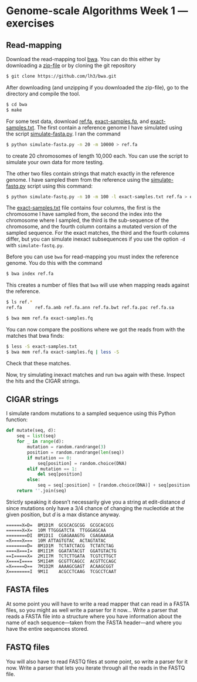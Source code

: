 # Genome-scale Algorithms Week 1 — exercises

## Read-mapping

Download the read-mapping tool [bwa](https://github.com/lh3/bwa). You can do this either by downloading a [zip-file](https://github.com/lh3/bwa/archive/master.zip) or by cloning the git repository

```sh
$ git clone https://github.com/lh3/bwa.git
```

After downloading (and unzipping if you downloaded the zip-file), go to the directory and compile the tool.

```sh
$ cd bwa
$ make
```

For some test data, download [ref.fa](ref.fa), [exact-samples.fq](exact-samples.fq), and [exact-samples.txt](exact-samples.txt). The first contain a reference genome I have simulated using the script [simulate-fasta.py](simulate-fasta.py). I ran the command

```sh
$ python simulate-fasta.py -n 20 -m 10000 > ref.fa
```

to create 20 chromosomes of length 10,000 each. You can use the script to simulate your own data for more testing.

The other two files contain strings that match exactly in the reference genome. I have sampled them from the reference using the [simulate-fastq.py](simulate-fastq.py) script using this command:

```sh
$ python simulate-fastq.py -n 10 -m 100 -l exact-samples.txt ref.fa > exact-samples.fq
```

The [exact-samples.txt](exact-samples.txt) file contains four columns, the first is the chromosome I have sampled from, the second the index into the chromosome where I sampled, the third is the sub-sequence of the chromosome, and the fourth column contains a mutated version of the sampled sequence. For the exact matches, the third and the fourth columns differ, but you can simulate inexact subsequences if you use the option `-d` with `simulate-fastq.py`.

Before you can use `bwa` for read-mapping you must index the reference genome. You do this with the command

```sh
$ bwa index ref.fa
```

This creates a number of files that `bwa` will use when mapping reads against the reference.

```sh
$ ls ref.*
ref.fa     ref.fa.amb ref.fa.ann ref.fa.bwt ref.fa.pac ref.fa.sa
```

```sh
$ bwa mem ref.fa exact-samples.fq
```

You can now compare the positions where we got the reads from with the matches that bwa finds:

```sh
$ less -S exact-samples.txt
$ bwa mem ref.fa exact-samples.fq | less -S
```

Check that these matches.

Now, try simulating inexact matches and run `bwa` again with these. Inspect the hits and the CIGAR strings.

## CIGAR strings

I simulate random mutations to a sampled sequence using this Python function:

```python
def mutate(seq, d):
	seq = list(seq)
	for _ in range(d):
		mutation = random.randrange(3)
		position = random.randrange(len(seq))
		if mutation == 0:
			seq[position] = random.choice(DNA)
		elif mutation == 1:
			del seq[position]
		else:
			seq = seq[:position] + [random.choice(DNA)] + seq[position:]
	return ''.join(seq)
```

Strictly speaking it doesn’t necessarily give you a string at edit-distance *d* since mutations only have a 3/4 chance of changing the nucleotide at the given position, but *d* is a max distance anyway.



```
======X=D=	8M1D1M	GCGCACGCGG	GCGCACGCG
======X=X=	10M	TTGGGATCTA	TTGGGAGCAA
========DI	8M1D1I	CGAGAAAGTG	CGAGAAAGA
=X====X===	10M	ATTAGTGTAC	ACTAGTATAC
========D=	8M1D1M	TCTATCTACG	TCTATCTAG
====X===I=	8M1I1M	GGATATACGT	GGATGTACTG
==I=====X=	2M1I7M	TCTCTTGATA	TCGTCTTGCT
X====I====	5M1I4M	GCGTTCAGCC	ACGTTCCAGC
=X=====D==	7M1D2M	AAAAGCGAGT	ACAAGCGGT
X========I	9M1I	ACGCCTCAAG	TCGCCTCAAT
```

## FASTA files

At some point you will have to write a read mapper that can read in a FASTA files, so you might as well write a parser for it now… Write a parser that reads a FASTA file into a structure where you have information about the name of each sequence—taken from the FASTA header—and where you have the entire sequences stored.

## FASTQ files

You will also have to read FASTQ files at some point, so write a parser for it now. Write a parser that lets you iterate through all the reads in the FASTQ file.
